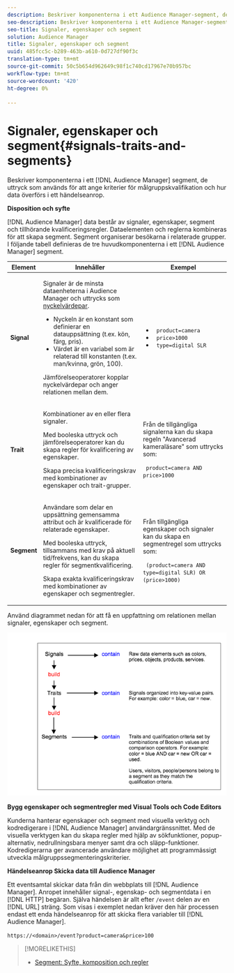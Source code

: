 ```yaml
---
description: Beskriver komponenterna i ett Audience Manager-segment, de uttryck som används för att ange kriterier för målgruppskvalifikation och hur data överförs i ett händelseanrop.
seo-description: Beskriver komponenterna i ett Audience Manager-segment, de uttryck som används för att ange kriterier för målgruppskvalifikation och hur data överförs i ett händelseanrop.
seo-title: Signaler, egenskaper och segment
solution: Audience Manager
title: Signaler, egenskaper och segment
uuid: 485fcc5c-b289-463b-a610-0d727df90f3c
translation-type: tm+mt
source-git-commit: 50c5b654d962649c98f1c740cd17967e70b957bc
workflow-type: tm+mt
source-wordcount: '420'
ht-degree: 0%

---
```



# Signaler, egenskaper och segment{#signals-traits-and-segments}

Beskriver komponenterna i ett [!DNL Audience Manager] segment, de uttryck som används för att ange kriterier för målgruppskvalifikation och hur data överförs i ett händelseanrop.

<!-- 

c_signal_trait_segment.xml

 -->

**Disposition och syfte**

[!DNL Audience Manager] data består av signaler, egenskaper, segment och tillhörande kvalificeringsregler. Dataelementen och reglerna kombineras för att skapa segment. Segment organiserar besökarna i relaterade grupper. I följande tabell definieras de tre huvudkomponenterna i ett [!DNL Audience Manager] segment.

<table id="table_E8373A01C3414C42B4983A59BF0F0669"> 
 <thead> 
  <tr> 
   <th colname="col1" class="entry"> Element </th> 
   <th colname="col2" class="entry"> Innehåller </th> 
   <th colname="col3" class="entry"> Exempel </th> 
  </tr>
 </thead>
 <tbody> 
  <tr> 
   <td colname="col1"><b>Signal</b> </td> 
   <td colname="col2"> <p>Signaler är de minsta dataenheterna i <span class="keyword"> Audience Manager</span> och uttrycks som <a href="../reference/key-value-pairs-explained.md"> nyckelvärdepar</a>. </p> 
    <ul id="ul_728347E325284B9FA0B4E05DE8CF4570"> 
     <li id="li_89574A3B4A734726AD43405AE6D85FF5">Nyckeln är en konstant som definierar en datauppsättning (t.ex. kön, färg, pris). </li> 
     <li id="li_D35601B33EE24EC5857F45D9577254D4">Värdet är en variabel som är relaterad till konstanten (t.ex. man/kvinna, grön, 100). </li> 
    </ul> <p>Jämförelseoperatorer kopplar nyckelvärdepar och anger relationen mellan dem. </p> </td> 
   <td colname="col3"> 
    <ul id="ul_A6D8D30A37C94437A7BF38736C6F8556"> 
     <li id="li_74C87C34FA254783AC0DEBBC69B35AC4"><code> product=camera</code> </li> 
     <li id="li_C1727B9136024E56B60374597A7DCA00"><code> price&gt;1000</code> </li> 
     <li id="li_B2E7798768EE444AB978F3F27B0BC0B5"><code> type=digital SLR</code> </li> 
    </ul> </td> 
  </tr> 
  <tr> 
   <td colname="col1"><b>Trait</b> </td> 
   <td colname="col2"> <p>Kombinationer av en eller flera signaler. </p> <p>Med booleska uttryck och jämförelseoperatorer kan du skapa regler för kvalificering av egenskaper. </p> <p>Skapa precisa kvalificeringskrav med kombinationer av egenskaper och trait-grupper. </p> </td> 
   <td colname="col3"> <p>Från de tillgängliga signalerna kan du skapa regeln "Avancerad kameraläsare" som uttrycks som: </p> <p><code> product=camera AND price&gt;1000</code> </p> </td> 
  </tr> 
  <tr> 
   <td colname="col1"><b>Segment</b> </td> 
   <td colname="col2"> <p>Användare som delar en uppsättning gemensamma attribut och är kvalificerade för relaterade egenskaper. </p> <p>Med booleska uttryck, tillsammans med krav på aktuell tid/frekvens, kan du skapa regler för segmentkvalificering. </p> <p>Skapa exakta kvalificeringskrav med kombinationer av egenskaper och segmentregler. </p> </td> 
   <td colname="col3"> <p>Från tillgängliga egenskaper och signaler kan du skapa en segmentregel som uttrycks som: </p> <p><code> (product=camera AND type=digital SLR) OR (price&gt;1000)</code> </p> </td> 
  </tr> 
 </tbody> 
</table>

Använd diagrammet nedan för att få en uppfattning om relationen mellan signaler, egenskaper och segment.

![](assets/signals-traits-segments.png)

**Bygg egenskaper och segmentregler med Visual Tools och Code Editors**

Kunderna hanterar egenskaper och segment med visuella verktyg och kodredigerare i [!DNL Audience Manager] användargränssnittet. Med de visuella verktygen kan du skapa regler med hjälp av sökfunktioner, popup-alternativ, nedrullningsbara menyer samt dra och släpp-funktioner. Kodredigerarna ger avancerade användare möjlighet att programmässigt utveckla målgruppssegmenteringskriterier.

**Händelseanrop Skicka data till Audience Manager**

Ett eventsamtal skickar data från din webbplats till [!DNL Audience Manager]. Anropet innehåller signal-, egenskap- och segmentdata i en [!DNL HTTP] begäran. Själva händelsen är allt efter `/event` delen av en [!DNL URL] sträng. Som visas i exemplet nedan kräver den här processen endast ett enda händelseanrop för att skicka flera variabler till [!DNL Audience Manager].

`https://<domain>/event?product=camera&price>100`

>[!MORELIKETHIS]
>
>* [Segment: Syfte, komposition och regler](../features/segments/segments-purpose.md)

